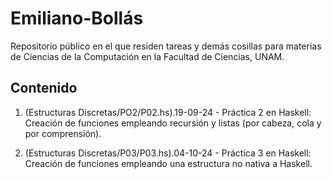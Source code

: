 # Emiliano-Bollás
Repositorio público en el que residen tareas y demás cosillas para materias de Ciencias de la Computación en la Facultad de Ciencias, UNAM.

## Contenido
1. (Estructuras Discretas/PO2/P02.hs).19-09-24 - Práctica 2 en Haskell:
Creación de funciones empleando recursión y listas (por cabeza, cola y por comprensión).

2. (Estructuras Discretas/P03/P03.hs).04-10-24 - Práctica 3 en Haskell:
Creación de funciones empleando una estructura no nativa a Haskell.



